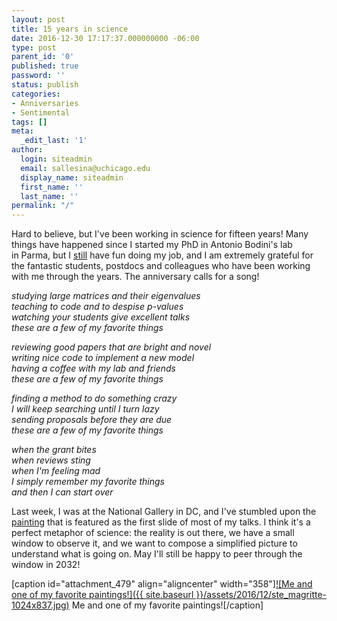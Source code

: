 ```yaml
---
layout: post
title: 15 years in science
date: 2016-12-30 17:17:37.000000000 -06:00
type: post
parent_id: '0'
published: true
password: ''
status: publish
categories:
- Anniversaries
- Sentimental
tags: []
meta:
  _edit_last: '1'
author:
  login: siteadmin
  email: sallesina@uchicago.edu
  display_name: siteadmin
  first_name: ''
  last_name: ''
permalink: "/"
---
```

Hard to believe, but I've been working in science for fifteen years! Many things have happened since I started my PhD in Antonio Bodini's lab in&nbsp;Parma, but I [still](http://allesinalab.uchicago.edu/?p=108) have fun doing my job, and I am extremely grateful for the fantastic students, postdocs and colleagues who&nbsp;have been working with me through the years. The anniversary&nbsp;calls for a song!

_studying large matrices and their eigenvalues_  
_teaching to code and to despise p-values_  
_watching your students give excellent talks_  
_these are a few of my favorite things_

_reviewing good papers that are bright and novel_  
_writing nice code to implement a new model_  
_having a coffee with my lab and friends_  
_these are a few of my favorite things_

_finding a method to do something crazy_  
_I will keep searching until I turn lazy_  
_sending proposals before they are due_  
_these are a few of my favorite things_

_when the grant bites_  
_when reviews sting_  
_when I'm feeling mad_  
_I simply remember my favorite things_  
_and then I can start over_

Last week,&nbsp;I was at the National Gallery in DC, and I've stumbled upon the [painting](https://en.wikipedia.org/wiki/The_Human_Condition_(Magritte)) that is featured as&nbsp;the first slide of most of my talks. I think it's a perfect metaphor of science: the reality is out there, we have a small window to observe it, and we want to compose a simplified picture to understand what is going on. May I'll still be happy to peer through the window in 2032!

[caption id="attachment\_479" align="aligncenter" width="358"][![Me and one of my favorite paintings!]({{ site.baseurl }}/assets/2016/12/ste_magritte-1024x837.jpg)](http://allesinalab.uchicago.edu/wp-content/uploads/2016/12/ste_magritte.jpg) Me and one of my favorite paintings![/caption]


